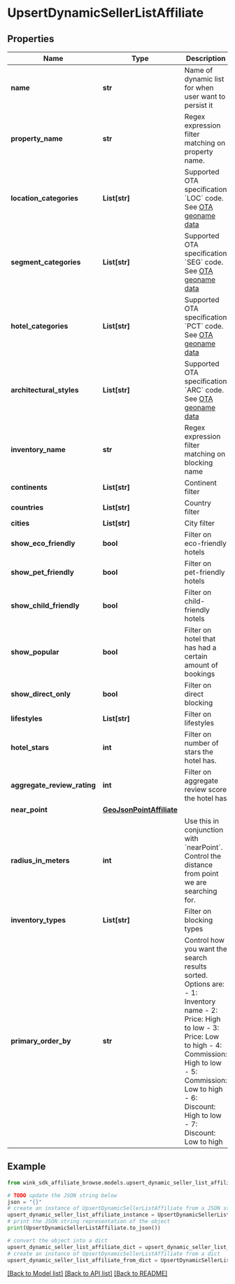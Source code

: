 # UpsertDynamicSellerListAffiliate


## Properties

Name | Type | Description | Notes
------------ | ------------- | ------------- | -------------
**name** | **str** | Name of dynamic list for when user want to persist it | 
**property_name** | **str** | Regex expression filter matching on property name. | [optional] 
**location_categories** | **List[str]** | Supported OTA specification &#x60;LOC&#x60; code. See [OTA geoname data](#operation/showAvailableCodesForCategory) | [optional] 
**segment_categories** | **List[str]** | Supported OTA specification &#x60;SEG&#x60; code. See [OTA geoname data](#operation/showAvailableCodesForCategory) | [optional] 
**hotel_categories** | **List[str]** | Supported OTA specification &#x60;PCT&#x60; code. See [OTA geoname data](#operation/showAvailableCodesForCategory) | [optional] 
**architectural_styles** | **List[str]** | Supported OTA specification &#x60;ARC&#x60; code. See [OTA geoname data](#operation/showAvailableCodesForCategory) | [optional] 
**inventory_name** | **str** | Regex expression filter matching on blocking name | [optional] 
**continents** | **List[str]** | Continent filter | [optional] 
**countries** | **List[str]** | Country filter | [optional] 
**cities** | **List[str]** | City filter | [optional] 
**show_eco_friendly** | **bool** | Filter on eco-friendly hotels | [optional] [default to False]
**show_pet_friendly** | **bool** | Filter on pet-friendly hotels | [optional] [default to False]
**show_child_friendly** | **bool** | Filter on child-friendly hotels | [optional] [default to False]
**show_popular** | **bool** | Filter on hotel that has had a certain amount of bookings | [optional] [default to False]
**show_direct_only** | **bool** | Filter on direct blocking | [optional] [default to False]
**lifestyles** | **List[str]** | Filter on lifestyles | [optional] 
**hotel_stars** | **int** | Filter on number of stars the hotel has. | [optional] 
**aggregate_review_rating** | **int** | Filter on aggregate review score the hotel has | [optional] 
**near_point** | [**GeoJsonPointAffiliate**](GeoJsonPointAffiliate.md) |  | [optional] 
**radius_in_meters** | **int** | Use this in conjunction with &#x60;nearPoint&#x60;. Control the distance from point we are searching for. | [optional] 
**inventory_types** | **List[str]** | Filter on blocking types | [optional] 
**primary_order_by** | **str** | Control how you want the search results sorted. Options are:   - 1: Inventory name - 2: Price: High to low - 3: Price: Low to high - 4: Commission: High to low - 5: Commission: Low to high - 6: Discount: High to low - 7: Discount: Low to high  | [optional] 

## Example

```python
from wink_sdk_affiliate_browse.models.upsert_dynamic_seller_list_affiliate import UpsertDynamicSellerListAffiliate

# TODO update the JSON string below
json = "{}"
# create an instance of UpsertDynamicSellerListAffiliate from a JSON string
upsert_dynamic_seller_list_affiliate_instance = UpsertDynamicSellerListAffiliate.from_json(json)
# print the JSON string representation of the object
print(UpsertDynamicSellerListAffiliate.to_json())

# convert the object into a dict
upsert_dynamic_seller_list_affiliate_dict = upsert_dynamic_seller_list_affiliate_instance.to_dict()
# create an instance of UpsertDynamicSellerListAffiliate from a dict
upsert_dynamic_seller_list_affiliate_from_dict = UpsertDynamicSellerListAffiliate.from_dict(upsert_dynamic_seller_list_affiliate_dict)
```
[[Back to Model list]](../README.md#documentation-for-models) [[Back to API list]](../README.md#documentation-for-api-endpoints) [[Back to README]](../README.md)


